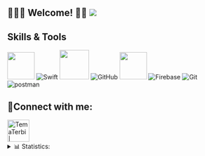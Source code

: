 ## 🙋🏻‍♂️ Welcome! 👋🏻 ![](https://komarev.com/ghpvc/?username=TemaTerbi)

## Skills & Tools

<img height="62em" src="https://user-images.githubusercontent.com/10991489/119416278-918ddb80-bcf3-11eb-9106-2e73b8f45902.png"/> ![Swift](https://www.vectorlogo.zone/logos/swift/swift-icon.svg) <img height="67em" src="https://developer.apple.com/design/human-interface-guidelines/macos/images/app-icon-realistic-materials_2x.png"/> ![GitHub](https://www.vectorlogo.zone/logos/github/github-icon.svg) <img height="62em" src="https://user-images.githubusercontent.com/10991489/119416543-285a9800-bcf4-11eb-8755-a9351330ef0d.jpg"/> ![Firebase](https://www.vectorlogo.zone/logos/firebase/firebase-icon.svg) ![Git](https://www.vectorlogo.zone/logos/git-scm/git-scm-icon.svg) ![postman](https://www.vectorlogo.zone/logos/getpostman/getpostman-icon.svg)

## 🫣Connect with me:

[<img align="left" alt="TemaTerbi | Telegram" width="50px" src="https://img.icons8.com/color/344/telegram-app--v1.png" />][Telegram]

<br />
<br />
<br />

<details>
  <summary>📊 Statistics:</summary>
    <br />
    <img align="left" alt="codeSTACKr's GitHub Stats" src="https://github-readme-stats.vercel.app/api?username=TemaTerbi&show_icons=true" />
</details>

[Telegram]: https://t.me/TemaTerbi



